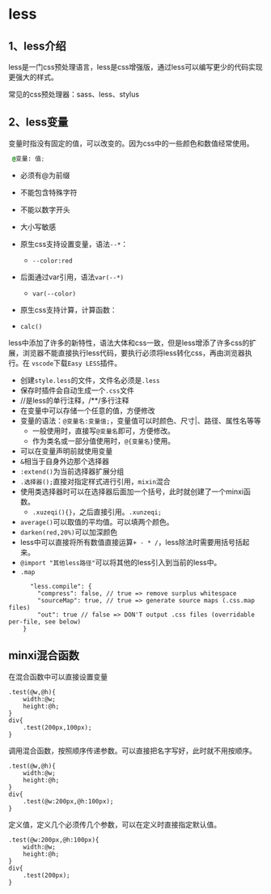 # less

## 1、less介绍

less是一门css预处理语言，less是css增强版，通过less可以编写更少的代码实现更强大的样式。

常见的css预处理器：sass、less、stylus

## 2、less变量

变量时指没有固定的值，可以改变的。因为css中的一些颜色和数值经常使用。

```css
 @变量: 值;
```

- 必须有@为前缀
- 不能包含特殊字符
- 不能以数字开头
- 大小写敏感

- 原生css支持设置变量，语法`--*`：
  - `--color:red`
- 后面通过var引用，语法`var(--*)`
  - `var(--color)`
- 原生css支持计算，计算函数：
- `calc()`

less中添加了许多的新特性，语法大体和css一致，但是less增添了许多css的扩展，浏览器不能直接执行less代码，要执行必须将less转化css，再由浏览器执行。在 `vscode`下载`Easy LESS`插件。

- 创建`style.less`的文件，文件名必须是`.less`
- 保存时插件会自动生成一个`.css`文件
- //是less的单行注释，/**/多行注释
- 在变量中可以存储一个任意的值，方便修改
- 变量的语法：`@变量名:变量值;`，变量值可以时颜色、尺寸|、路径、属性名等等
  - 一般使用时，直接写`@变量名`即可，方便修改。
  - 作为类名或一部分值使用时，`@{变量名}`使用。
- 可以在变量声明前就使用变量
- `&`相当于自身外边那个选择器
- `:extend()`为当前选择器扩展分组
- `.选择器();`直接对指定样式进行引用，`mixin`混合
- 使用类选择器时可以在选择器后面加一个括号，此时就创建了一个minxi函数。
  - `.xuzeqi(){}`，之后直接引用。`.xunzeqi;`
- `average()`可以取值的平均值。可以填两个颜色。
- `darken(red,20%)`可以加深颜色
- less中可以直接将所有数值直接运算`+ - * /`，less除法时需要用括号括起来。
- `@import "其他less路径"`可以将其他的less引入到当前的less中。
- `.map`

````less
      "less.compile": {
        "compress": false, // true => remove surplus whitespace
        "sourceMap": true, // true => generate source maps (.css.map files)
        "out": true // false => DON'T output .css files (overridable per-file, see below)
    }
````

## minxi混合函数

在混合函数中可以直接设置变量

````less
.test(@w,@h){
    width:@w;
    height:@h;
}
div{
    .test(200px,100px);
}
````

调用混合函数，按照顺序传递参数。可以直接把名字写好，此时就不用按顺序。

````less
.test(@w,@h){
    width:@w;
    height:@h;
}
div{
    .test(@w:200px,@h:100px);
}
````

定义值，定义几个必须传几个参数，可以在定义时直接指定默认值。

````less
.test(@w:200px,@h:100px){
    width:@w;
    height:@h;
}
div{
    .test(200px);
}
````
